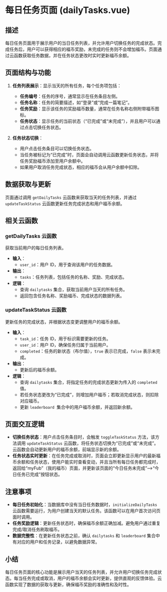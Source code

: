 # 每日任务页面 (dailyTasks.vue)

## 描述
每日任务页面用于展示用户的当日任务列表，并允许用户切换任务的完成状态。完成任务后，用户可以获得相应的福币奖励，未完成的任务则不会增加福币。页面通过云函数获取任务数据，并在任务状态更改时实时更新福币余额。

## 页面结构与功能
1. **任务列表展示**：显示当天的所有任务，每个任务项包括：
   - **任务编号**：任务的序号，通常显示在任务条目左侧。
   - **任务名称**：任务的简要描述，如“登录”或“完成一篇笔记”。
   - **任务奖励**：显示该任务的奖励福币数量，通常在任务名称右侧附带福币图标。
   - **任务状态**：显示任务的当前状态（“已完成”或“未完成”），并且用户可以通过点击切换任务状态。

2. **任务状态切换**：
   - 用户点击任务条目可以切换任务状态。
   - 当任务被标记为“已完成”时，页面会自动调用云函数更新任务状态，并将任务奖励福币添加至用户余额中。
   - 如果用户取消任务完成状态，相应的福币会从用户余额中扣除。

## 数据获取与更新
页面通过调用 `getDailyTasks` 云函数来获取当天的任务列表，并通过 `updateTaskStatus` 云函数更新任务完成状态和用户福币余额。

## 相关云函数

### getDailyTasks 云函数
获取当前用户的每日任务列表。
- **输入**：
  - `user_id`：用户 ID，用于查询该用户的任务数据。
- **输出**：
  - `tasks`：任务列表，包括任务的名称、奖励、完成状态。
- **逻辑**：
  - 查询 `dailytasks` 集合，获取当前用户当天的所有任务。
  - 返回包含任务名称、奖励福币、完成状态的数据列表。

### updateTaskStatus 云函数
更新任务的完成状态，并根据状态变更调整用户的福币余额。

- **输入**：
  - `task_id`：任务 ID，用于标识需要更新的任务。
  - `user_id`：用户 ID，确保任务归属于当前用户。
  - `completed`：任务的新状态（布尔值），`true` 表示已完成，`false` 表示未完成。
- **输出**：
  - 更新后的福币余额。
- **逻辑**：
  - 查询 `dailytasks` 集合，将指定任务的完成状态更新为传入的 `completed `值。
  - 若任务状态更改为“已完成”，则增加用户福币；若取消完成状态，则扣除对应福币。
  - 更新 `leaderboard `集合中的用户福币余额，并返回新余额。

## 页面交互逻辑
- **切换任务状态**：用户点击任务条目时，会触发 `toggleTaskStatus` 方法，该方法调用 `updateTaskStatus` 云函数，将任务状态切换为“已完成”或“未完成”。云函数会自动更新用户的福币余额，前端显示新的余额。
- **任务状态实时更新**：在任务完成或取消时，页面会立即更新显示用户的最新福币余额和任务状态，使用户能实时查看变动，并且当所有每日任务都完成时，返回给“myFub”（我的福币）页面，并更新该页面的“今日任务未完成”-->“今日任务已完成”按钮状态。
## 注意事项
- **每日任务初始化**：当数据库中没有当日任务数据时，`initializeDailyTasks` 云函数需要运行，为用户创建当天的默认任务。该函数可以在用户首次访问页面时调用。
- **任务奖励逻辑**：更新任务状态时，确保福币余额正确加减。避免用户通过重复完成/取消任务刷取福币。
- **数据完整性**：在更新任务状态之前，确认 `dailytasks` 和 `leaderboard` 集合中有对应的用户和任务记录，以避免数据异常。
## 小结
每日任务页面的核心功能是展示用户当天的任务列表，并允许用户切换任务完成状态。每当任务完成或取消，用户的福币余额会实时更新，提供直观的反馈体验。云函数实现了数据的获取与更新，确保福币奖励的准确性和及时性。
